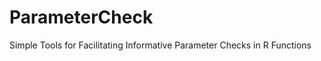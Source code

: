 ParameterCheck
==============

Simple Tools for Facilitating Informative Parameter Checks in R Functions
